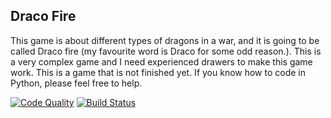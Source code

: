 ## Draco Fire

This game is about different types of dragons in a war, and it is going to be called Draco fire (my favourite word is Draco for some odd reason.). This is a very complex game and I need experienced drawers to make this game work. This is a game that is not finished yet. If you know how to code in Python, please feel free to help.

[![Code Quality](https://www.codefactor.io/repository/github/lunala1/draco-fire/badge)](https://www.codefactor.io/repository/github/lunala1/mprb) [![Build Status](https://travis-ci.org/lunala1/draco-fire.svg?branch=master)](https://travis-ci.org/lunala1/draco-fire)
